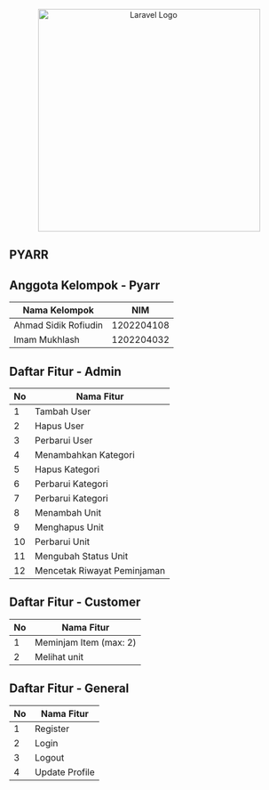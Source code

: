 <p align="center"><a href="https://laravel.com" target="_blank"><img src="https://raw.githubusercontent.com/laravel/art/master/logo-lockup/5%20SVG/2%20CMYK/1%20Full%20Color/laravel-logolockup-cmyk-red.svg" width="400" alt="Laravel Logo"></a></p>

## PYARR

## Anggota Kelompok - Pyarr
| Nama Kelompok  | NIM |
| ------------- | ------------- |
| Ahmad Sidik Rofiudin  | 1202204108  |
| Imam Mukhlash  | 1202204032  |

## Daftar Fitur - Admin
| No  | Nama Fitur |
| ------------- | ------------- |
| 1  | Tambah User  |
| 2  | Hapus User  |
| 3  | Perbarui User  |
| 4  | Menambahkan Kategori  |
| 5  | Hapus Kategori  |
| 6  | Perbarui Kategori  |
| 7  | Perbarui Kategori  |
| 8  | Menambah Unit  |
| 9  | Menghapus Unit  |
| 10  | Perbarui Unit  |
| 11  | Mengubah Status Unit  |
| 12  | Mencetak Riwayat Peminjaman  |

## Daftar Fitur - Customer
| No  | Nama Fitur |
| ------------- | ------------- |
| 1  | Meminjam Item (max: 2) |
| 2  | Melihat unit  |

## Daftar Fitur - General
| No  | Nama Fitur |
| ------------- | ------------- |
| 1  | Register |
| 2  | Login |
| 3  | Logout  |
| 4  | Update Profile  |
